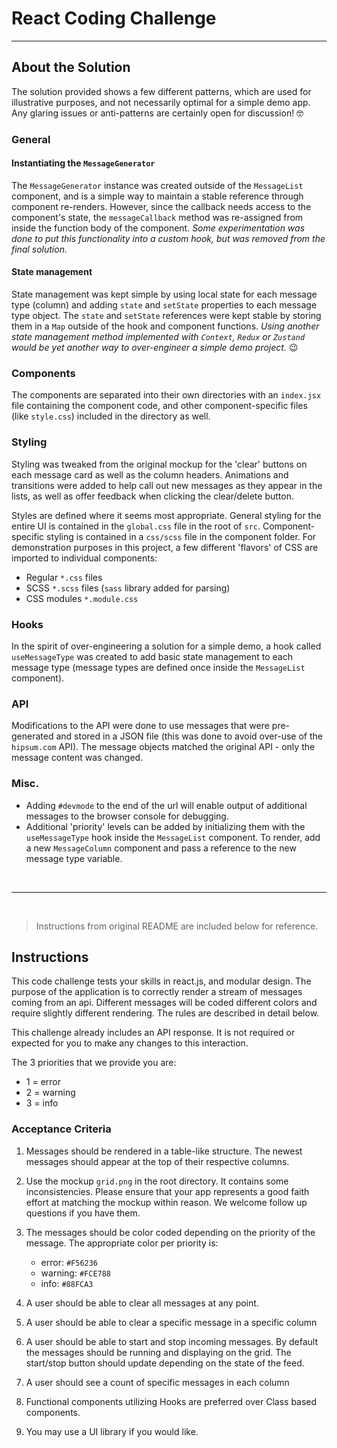 # React Coding Challenge

---

## About the Solution

The solution provided shows a few different patterns, which are used for illustrative purposes, and not necessarily optimal for a simple demo app. Any glaring issues or anti-patterns are certainly open for discussion! 🤓

### General

#### Instantiating the `MessageGenerator`

The `MessageGenerator` instance was created outside of the `MessageList` component, and is a simple way to maintain a stable reference through component re-renders. However, since the callback needs access to the component's state, the `messageCallback` method was re-assigned from inside the function body of the component. _Some experimentation was done to put this functionality into a custom hook, but was removed from the final solution._

#### State management

State management was kept simple by using local state for each message type (column) and adding `state` and `setState` properties to each message type object. The `state` and `setState` references were kept stable by storing them in a `Map` outside of the hook and component functions. _Using another state management method implemented with `Context`, `Redux` or `Zustand` would be yet another way to over-engineer a simple demo project._ 😉

### Components

The components are separated into their own directories with an `index.jsx` file containing the component code, and other component-specific files (like `style.css`) included in the directory as well.

### Styling

Styling was tweaked from the original mockup for the 'clear' buttons on each message card as well as the column headers. Animations and transitions were added to help call out new messages as they appear in the lists, as well as offer feedback when clicking the clear/delete button.

Styles are defined where it seems most appropriate. General styling for the entire UI is contained in the `global.css` file in the root of `src`. Component-specific styling is contained in a `css/scss` file in the component folder. For demonstration purposes in this project, a few different 'flavors' of CSS are imported to individual components:

 - Regular `*.css` files
 - SCSS `*.scss` files (`sass` library added for parsing)
 - CSS modules `*.module.css`

### Hooks

In the spirit of over-engineering a solution for a simple demo, a hook called `useMessageType` was created to add basic state management to each message type (message types are defined once inside the `MessageList` component).

### API

Modifications to the API were done to use messages that were pre-generated and stored in a JSON file (this was done to avoid over-use of the `hipsum.com` API). The message objects matched the original API - only the message content was changed.

### Misc.

 - Adding `#devmode` to the end of the url will enable output of additional messages to the browser console for debugging.
 - Additional 'priority' levels can be added by initializing them with the `useMessageType` hook inside the `MessageList` component. To render, add a new `MessageColumn` component and pass a reference to the new message type variable.

<br>
<hr>
<br>

> Instructions from original README are included below for reference.

## Instructions

This code challenge tests your skills in react.js, and modular design.
The purpose of the application is to correctly render a stream of messages coming from an api. Different messages will be coded different colors and require slightly different rendering. The rules are described in detail below.

This challenge already includes an API response. It is not required or expected for you to make any changes to this interaction.

The 3 priorities that we provide you are:
  * 1 = error
  * 2 = warning
  * 3 = info

### Acceptance Criteria

1. Messages should be rendered in a table-like structure. The newest messages should appear at the top of their respective columns.

1. Use the mockup `grid.png` in the root directory. It contains some inconsistencies. Please ensure that your app represents a good faith effort at matching the mockup within reason. We welcome follow up questions if you have them.

1. The messages should be color coded depending on the priority of the message. The appropriate color per priority is:

   * error: `#F56236`
   * warning: `#FCE788`
   * info: `#88FCA3`

2. A user should be able to clear all messages at any point.
3. A user should be able to clear a specific message in a specific column
4. A user should be able to start and stop incoming messages. By default the messages should be running and displaying on the grid. The start/stop button should update depending on the state of the feed.
5. A user should see a count of specific messages in each column
6. Functional components utilizing Hooks are preferred over Class based components.
7. You may use a UI library if you would like.
